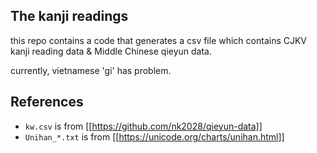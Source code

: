
## The kanji readings

this repo contains a code that generates a csv file which contains CJKV kanji reading data & Middle Chinese qieyun data.

currently, vietnamese 'gi' has problem.

## References

* `kw.csv` is from [[https://github.com/nk2028/qieyun-data]]
* `Unihan_*.txt` is from [[https://unicode.org/charts/unihan.html]]